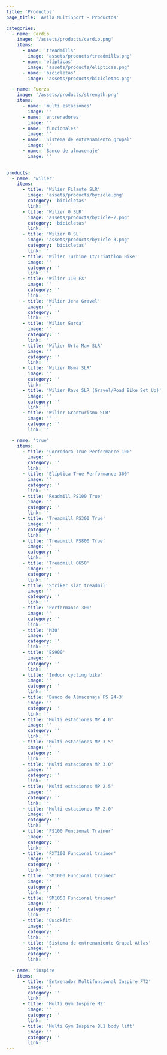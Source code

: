 ```yaml
---
title: 'Productos'
page_title: 'Avila MultiSport - Productos'

categories:
  - name: Cardio
    image: '/assets/products/cardio.png'
    items:
      - name: 'treadmills'
        image: 'assets/products/treadmills.png'
      - name: 'elípticas'
        image: 'assets/products/elipticas.png'
      - name: 'bicicletas'
        image: 'assets/products/bicicletas.png'

  - name: Fuerza
    image: '/assets/products/strength.png'
    items:
      - name: 'multi estaciones'
        image: ''
      - name: 'entrenadores'
        image: ''
      - name: 'funcionales'
        image: ''
      - name: 'Sistema de entrenamiento grupal'
        image: ''
      - name: 'Banco de almacenaje'
        image: ''
      

products:
  - name: 'wilier'
    items:
      - title: 'Wilier Filante SLR'
        image: 'assets/products/bycicle.png'
        category: 'bicicletas'
        link: ''
      - title: 'Wilier 0 SLR'
        image: 'assets/products/bycicle-2.png'
        category: 'bicicletas'
        link: ''
      - title: 'Wilier 0 SL'
        image: 'assets/products/bycicle-3.png'
        category: 'bicicletas'
        link: ''
      - title: 'Wilier Turbine Tt/Triathlon Bike'
        image: ''
        category: ''
        link: ''
      - title: 'Wilier 110 FX'
        image: ''
        category: ''
        link: ''
      - title: 'Wilier Jena Gravel'
        image: ''
        category: ''
        link: ''
      - title: 'Wilier Garda'
        image: ''
        category: ''
        link: ''
      - title: 'Wilier Urta Max SLR'
        image: ''
        category: ''
        link: ''
      - title: 'Wilier Usma SLR'
        image: ''
        category: ''
        link: ''
      - title: 'Wilier Rave SLR (Gravel/Road Bike Set Up)'
        image: ''
        category: ''
        link: ''
      - title: 'Wilier Granturismo SLR'
        image: ''
        category: ''
        link: ''

  - name: 'true'
    items:
      - title: 'Corredora True Performance 100'
        image: ''
        category: ''
        link: ''
      - title: 'Elíptica True Performance 300'
        image: ''
        category: ''
        link: ''
      - title: 'Readmill PS100 True'
        image: ''
        category: ''
        link: ''
      - title: 'Treadmill PS300 True'
        image: ''
        category: ''
        link: ''
      - title: 'Treadmill PS800 True'
        image: ''
        category: ''
        link: ''
      - title: 'Treadmill C650'
        image: ''
        category: ''
        link: ''
      - title: 'Striker slat treadmil'
        image: ''
        category: ''
        link: ''
      - title: 'Performance 300'
        image: ''
        category: ''
        link: ''
      - title: 'M30'
        image: ''
        category: ''
        link: ''
      - title: 'ES900'
        image: ''
        category: ''
        link: ''
      - title: 'Indoor cycling bike'
        image: ''
        category: ''
        link: ''
      - title: 'Banco de Almacenaje FS 24-3'
        image: ''
        category: ''
        link: ''
      - title: 'Multi estaciones MP 4.0'
        image: ''
        category: ''
        link: ''
      - title: 'Multi estaciones MP 3.5'
        image: ''
        category: ''
        link: ''
      - title: 'Multi estaciones MP 3.0'
        image: ''
        category: ''
        link: ''
      - title: 'Multi estaciones MP 2.5'
        image: ''
        category: ''
        link: ''
      - title: 'Multi estaciones MP 2.0'
        image: ''
        category: ''
        link: ''
      - title: 'FS100 Funcional Trainer'
        image: ''
        category: ''
        link: ''
      - title: 'FXT100 Funcional trainer'
        image: ''
        category: ''
        link: ''
      - title: 'SM1000 Funcional trainer'
        image: ''
        category: ''
        link: ''
      - title: 'SM1050 Funcional trainer'
        image: ''
        category: ''
        link: ''
      - title: 'Quickfit'
        image: ''
        category: ''
        link: ''
      - title: 'Sistema de entrenamiento Grupal Atlas'
        image: ''
        category: ''
        link: ''

  - name: 'inspire'
    items:
      - title: 'Entrenador Multifuncional Inspire FT2'
        image: ''
        category: ''
        link: ''
      - title: 'Multi Gym Inspire M2'
        image: ''
        category: ''
        link: ''
      - title: 'Multi Gym Inspire BL1 body lift'
        image: ''
        category: ''
        link: ''
---
```

